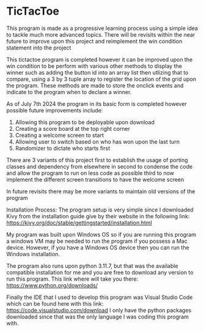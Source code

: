 # TicTacToe

This program is made as a progressive learning process using a simple idea to tackle much more advanced topics. 
There will be revisits within the near future to improve upon this project and reimplement the win condition statement into the project

This tictactoe program is completed however it can be improved upon the win condition to be perform with various other methods to display the winner such as
adding the button id into an array list then utlizing that to compare, using a 3 by 3 tuple array to register the location of the grid upon the program. 
These methods are made to store the onclick events and indicate to the program when to declare a winner.

As of July 7th 2024 the program in its basic form is completed however possible future improvements include:
1) Allowing this program to be deployable upon download
2) Creating a score board at the top right corner
3) Creating a welcome screen to start
4) Allowing user to switch based on who has won upon the last turn
5) Randomizer to dictate who starts first

There are 3 variants of this project
first to establish the usage of porting classes and dependency from elsewhere in
second to condense the code and allow the program to run on less code as possible 
third to now implement the different screen transitions to have the welcome screen

In future revisits there may be more variants to maintain old versions of the program 

Installation Process:
The program setup is very simple since I downloaded Kivy from the installation guide give by their website in 
the following link: https://kivy.org/doc/stable/gettingstarted/installation.html

My program was built upon Windows OS so if you are running this program a windows VM may be needed to run the 
program if you possess a Mac device. However, if you have a Windows OS device then you can run the Windows installation.

The program also runs upon python 3.11.7, but that was the available compatible installation for me 
and you are free to download any version to run this program. 
This link where will take you there: https://www.python.org/downloads/ 

Finally the IDE that I used to develop this program was Visual Studio Code which can be found here with this link:
https://code.visualstudio.com/download 
I only have the python packages downloaded since that was the only language I was coding this program with. 




